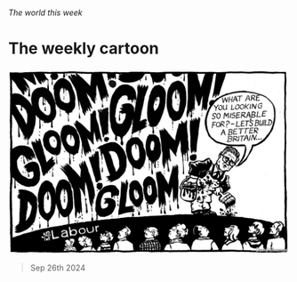 ###### The world this week

# The weekly cartoon 

#####  

![image](images/20240928_WWD000.jpg) 

> Sep 26th 2024 


